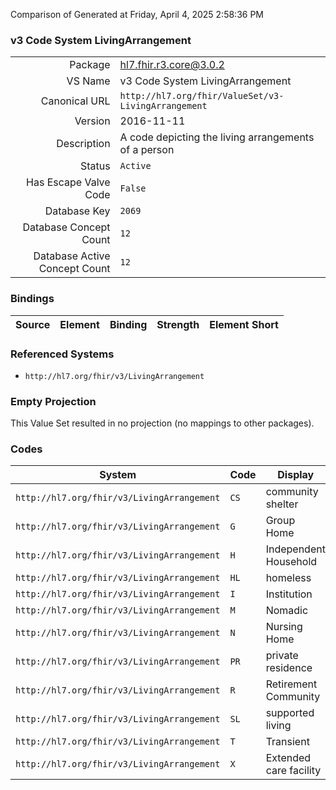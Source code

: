 Comparison of 
Generated at Friday, April 4, 2025 2:58:36 PM

### v3 Code System LivingArrangement

|      |     |
| ---: | --- |
| Package | hl7.fhir.r3.core@3.0.2 |
| VS Name | v3 Code System LivingArrangement |
| Canonical URL | `http://hl7.org/fhir/ValueSet/v3-LivingArrangement` |
| Version | 2016-11-11 |
| Description | A code depicting the living arrangements of a person |
| Status | `Active` |
| Has Escape Valve Code | `False` |
| Database Key | `2069` |
| Database Concept Count | `12` |
| Database Active Concept Count | `12` |
### Bindings

| Source | Element | Binding | Strength | Element Short |
| ------ | ------- | ------- | -------- | ------------- |

### Referenced Systems

* `http://hl7.org/fhir/v3/LivingArrangement`
### Empty Projection

This Value Set resulted in no projection (no mappings to other packages).

### Codes

| System | Code | Display |
| ------ | ---- | ------- |
| `http://hl7.org/fhir/v3/LivingArrangement` | `CS` | community shelter |
| `http://hl7.org/fhir/v3/LivingArrangement` | `G` | Group Home |
| `http://hl7.org/fhir/v3/LivingArrangement` | `H` | Independent Household |
| `http://hl7.org/fhir/v3/LivingArrangement` | `HL` | homeless |
| `http://hl7.org/fhir/v3/LivingArrangement` | `I` | Institution |
| `http://hl7.org/fhir/v3/LivingArrangement` | `M` | Nomadic |
| `http://hl7.org/fhir/v3/LivingArrangement` | `N` | Nursing Home |
| `http://hl7.org/fhir/v3/LivingArrangement` | `PR` | private residence |
| `http://hl7.org/fhir/v3/LivingArrangement` | `R` | Retirement Community |
| `http://hl7.org/fhir/v3/LivingArrangement` | `SL` | supported living |
| `http://hl7.org/fhir/v3/LivingArrangement` | `T` | Transient |
| `http://hl7.org/fhir/v3/LivingArrangement` | `X` | Extended care facility |
